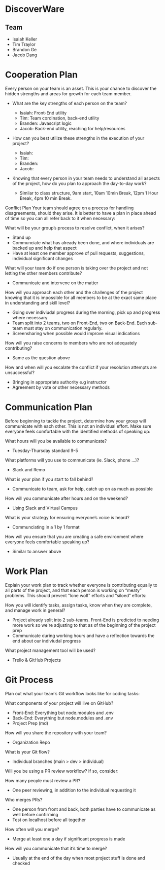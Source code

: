 # DiscoverWare


## Team
- Isaiah Keller
- Tim Traylor
- Brandon Ge
- Jacob Dang


# Cooperation Plan
Every person on your team is an asset. This is your chance to discover the hidden strengths and areas for growth for each team member.

- What are the key strengths of each person on the team?
    - Isaiah: Front-End utility
    - Tim: Team cordination, back-end utility
    - Branden: Javascript logic
    - Jacob: Back-end utility, reaching for help/resources

- How can you best utilize these strengths in the execution of your project?
    - Isaiah:
    - Tim:
    - Branden: 
    - Jacob: 

- Knowing that every person in your team needs to understand all aspects of the project, how do you plan to approach the day-to-day work?
    - Similar to class structure, 9am start, 10am 10min Break, 12pm 1 Hour Break, 4pm 10 min Break.

Conflict Plan
Your team should agree on a process for handling disagreements, should they arise. It is better to have a plan in place ahead of time so you can all refer back to it when necessary:

What will be your group’s process to resolve conflict, when it arises?
- Stand up
- Communciate what has already been done, and where individuals are backed up and help that aspect
- Have at least one member approve of pull requests, suggestions, individual significant changes

What will your team do if one person is taking over the project and not letting the other members contribute?
- Communicate and intervene on the matter

How will you approach each other and the challenges of the project knowing that it is impossible for all members to be at the exact same place in understanding and skill level?
- Going over indiviudal progress during the morning, pick up and progress where necessary
- Team split into 2 teams, two on Front-End, two on Back-End. Each sub-team must stay on communication regularly.
- Screensharing when possible would improve visual indications

How will you raise concerns to members who are not adequately contributing?
- Same as the question above

How and when will you escalate the conflict if your resolution attempts are unsuccessful?
- Bringing in appropriate authority e.g instructor
- Agreement by vote or other necessary methods

# Communication Plan
Before beginning to tackle the project, determine how your group will communicate with each other. This is not an individual effort. Make sure everyone feels comfortable with the identified methods of speaking up:

What hours will you be available to communicate?
- Tuesday-Thursday standard 9-5

What platforms will you use to communicate (ie. Slack, phone …)?
- Slack and Remo

What is your plan if you start to fall behind?
- Communicate to team, ask for help, catch up on as much as possible

How will you communicate after hours and on the weekend?
- Using Slack and Virtual Campus

What is your strategy for ensuring everyone’s voice is heard?
- Communciating in a 1 by 1 format

How will you ensure that you are creating a safe environment where everyone feels comfortable speaking up?
- Similar to answer above

# Work Plan
Explain your work plan to track whether everyone is contributing equally to all parts of the project, and that each person is working on “meaty” problems. This should prevent “lone wolf” efforts and “siloed” efforts:

How you will identify tasks, assign tasks, know when they are complete, and manage work in general?
- Project already split into 2 sub-teams. Front-End is predicted to needing more work so we're adjusting to that as of the beginning of the project prep
- Communicate during working hours and have a reflection towards the end about our indiviudal progress

What project management tool will be used?
- Trello & GitHub Projects

# Git Process

Plan out what your team’s Git workflow looks like for coding tasks:

What components of your project will live on GitHub?
- Front-End: Everything but node.modules and .env
- Back-End: Everything but node.modules and .env
- Project Prep (md)

How will you share the repository with your team?
- Organization Repo

What is your Git flow?
- Individual branches (main > dev > individual)

Will you be using a PR review workflow? If so, consider:

How many people must review a PR?
- One peer reviewing, in addition to the individual requesting it

Who merges PRs?
- One person from front and back, both parties have to communicate as well before confirming
- Test on localhost before all together

How often will you merge?
- Merge at least one a day if significant progress is made

How will you communicate that it’s time to merge?
- Usually at the end of the day when most project stuff is done and checked









